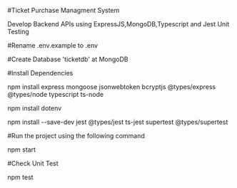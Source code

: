 #Ticket Purchase Managment System

Develop Backend APIs using ExpressJS,MongoDB,Typescript and Jest Unit Testing

#Rename .env.example to .env

#Create Database 'ticketdb' at MongoDB

#Install Dependencies 

npm install express mongoose jsonwebtoken bcryptjs @types/express @types/node typescript ts-node

npm install dotenv

npm install --save-dev jest @types/jest ts-jest supertest @types/supertest

#Run the project using the following command

npm start

#Check Unit Test

npm test
